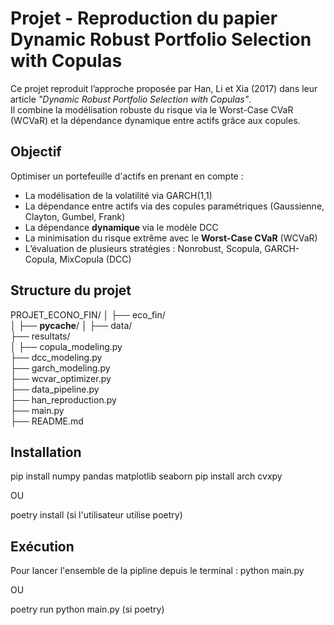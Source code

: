 # Projet - Reproduction du papier Dynamic Robust Portfolio Selection with Copulas

Ce projet reproduit l’approche proposée par Han, Li et Xia (2017) dans leur article *"Dynamic Robust Portfolio Selection with Copulas"*.  
Il combine la modélisation robuste du risque via le Worst-Case CVaR (WCVaR) et la dépendance dynamique entre actifs grâce aux copules.

## Objectif
Optimiser un portefeuille d'actifs en prenant en compte :
- La modélisation de la volatilité via GARCH(1,1)
- La dépendance entre actifs via des copules paramétriques (Gaussienne, Clayton, Gumbel, Frank)
- La dépendance **dynamique** via le modèle DCC
- La minimisation du risque extrême avec le **Worst-Case CVaR** (WCVaR)
- L’évaluation de plusieurs stratégies : Nonrobust, Scopula, GARCH-Copula, MixCopula (DCC)

## Structure du projet

PROJET_ECONO_FIN/
│
├── eco_fin/                 
│   ├── __pycache__/
│
├── data/                    
├── resultats/               
│
├── copula_modeling.py        
├── dcc_modeling.py           
├── garch_modeling.py         
├── wcvar_optimizer.py     
├── data_pipeline.py          
├── han_reproduction.py       
├── main.py                   
├── README.md                 

## Installation 

pip install numpy pandas matplotlib seaborn
pip install arch cvxpy

OU 

poetry install (si l'utilisateur utilise poetry)

## Exécution

Pour lancer l'ensemble de la pipline depuis le terminal : python main.py

OU

poetry run python main.py (si poetry)
